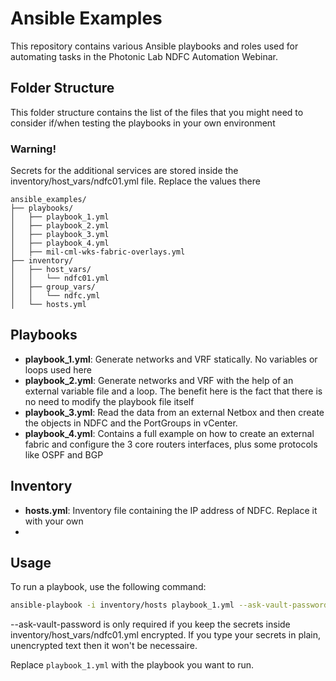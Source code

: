 # Ansible Examples

This repository contains various Ansible playbooks and roles used for automating tasks in the Photonic Lab NDFC Automation Webinar.

## Folder Structure
This folder structure contains the list of the files that you might need to consider if/when testing the playbooks in your own environment
### Warning!
Secrets for the additional services are stored inside the inventory/host_vars/ndfc01.yml file. Replace the values there

```
ansible_examples/
├── playbooks/
│   ├── playbook_1.yml
│   ├── playbook_2.yml
│   ├── playbook_3.yml
│   ├── playbook_4.yml
│   ├── mil-cml-wks-fabric-overlays.yml
├── inventory/
│   ├── host_vars/
│   │   └── ndfc01.yml
│   ├── group_vars/
│   │   └── ndfc.yml
│   └── hosts.yml
```

## Playbooks

- **playbook_1.yml**: Generate networks and VRF statically. No variables or loops used here
- **playbook_2.yml**: Generate networks and VRF with the help of an external variable file and a loop. The benefit here is the fact that there is no need to modify the playbook file itself
- **playbook_3.yml**: Read the data from an external Netbox and then create the objects in NDFC and the PortGroups in vCenter.
- **playbook_4.yml**: Contains a full example on how to create an external fabric and configure the 3 core routers interfaces, plus some protocols like OSPF and BGP 

## Inventory

- **hosts.yml**: Inventory file containing the IP address of NDFC. Replace it with your own
- 

## Usage

To run a playbook, use the following command:

```sh
ansible-playbook -i inventory/hosts playbook_1.yml --ask-vault-password
```

--ask-vault-password is only required if you keep the secrets inside inventory/host_vars/ndfc01.yml encrypted. If you type your secrets in plain, unencrypted text then it won't be necessaire.

Replace `playbook_1.yml` with the playbook you want to run.

